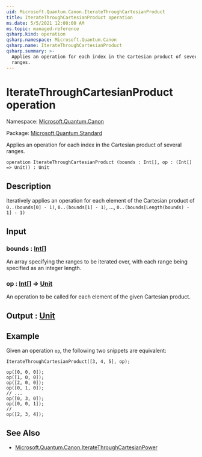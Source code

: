 ```yaml
---
uid: Microsoft.Quantum.Canon.IterateThroughCartesianProduct
title: IterateThroughCartesianProduct operation
ms.date: 5/5/2021 12:00:00 AM
ms.topic: managed-reference
qsharp.kind: operation
qsharp.namespace: Microsoft.Quantum.Canon
qsharp.name: IterateThroughCartesianProduct
qsharp.summary: >-
  Applies an operation for each index in the Cartesian product of several
  ranges.
---
```


# IterateThroughCartesianProduct operation

Namespace: [Microsoft.Quantum.Canon](xref:Microsoft.Quantum.Canon)

Package: [Microsoft.Quantum.Standard](https://nuget.org/packages/Microsoft.Quantum.Standard)


Applies an operation for each index in the Cartesian product of severalranges.

```qsharp
operation IterateThroughCartesianProduct (bounds : Int[], op : (Int[] => Unit)) : Unit
```


## Description

Iteratively applies an operation for each element of the Cartesian productof `0..(bounds[0] - 1)`, `0..(bounds[1] - 1)`, ..., `0..(bounds[Length(bounds) - 1] - 1)`

## Input

### bounds : [Int](xref:microsoft.quantum.qsharp.valueliterals#int-literals)[]

An array specifying the ranges to be iterated over, with each rangebeing specified as an integer length.


### op : [Int](xref:microsoft.quantum.qsharp.valueliterals#int-literals)[] => [Unit](xref:microsoft.quantum.qsharp.valueliterals#unit-literal) 

An operation to be called for each element of the given Cartesian product.



## Output : [Unit](xref:microsoft.quantum.qsharp.valueliterals#unit-literal)



## Example

Given an operation `op`, the following two snippets are equivalent:```qsharpIterateThroughCartesianProduct([3, 4, 5], op);``````qsharpop([0, 0, 0]);op([1, 0, 0]);op([2, 0, 0]);op([0, 1, 0]);// ...op([0, 3, 0]);op([0, 0, 1]);//op([2, 3, 4]);```

## See Also

- [Microsoft.Quantum.Canon.IterateThroughCartesianPower](xref:Microsoft.Quantum.Canon.IterateThroughCartesianPower)